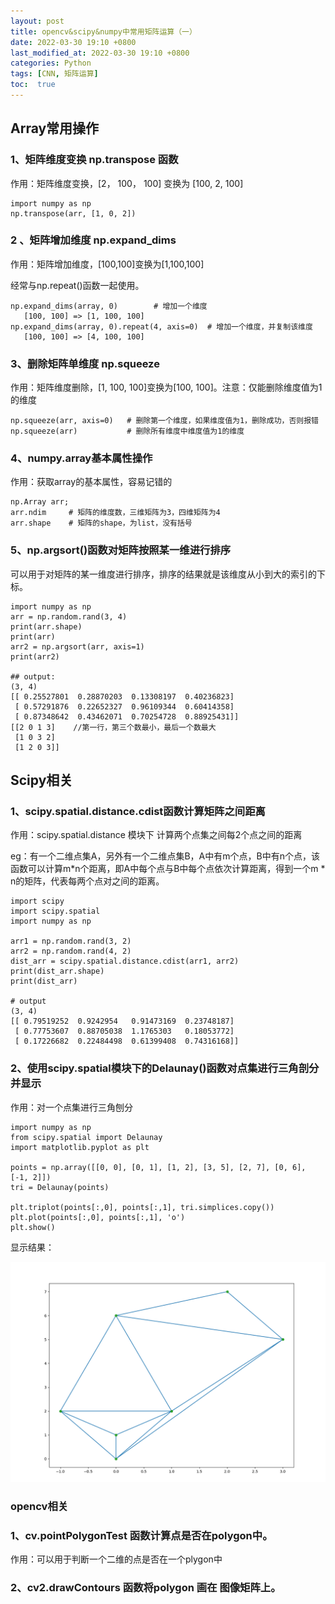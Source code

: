 ```yaml
---
layout: post
title: opencv&scipy&numpy中常用矩阵运算（一）
date: 2022-03-30 19:10 +0800
last_modified_at: 2022-03-30 19:10 +0800
categories: Python
tags: [CNN, 矩阵运算]
toc:  true
---
```


## Array常用操作

### 1、矩阵维度变换 np.transpose 函数

作用：矩阵维度变换，[2， 100， 100] 变换为 [100, 2, 100]

```
import numpy as np
np.transpose(arr, [1, 0, 2])
```

### 2 、矩阵增加维度 np.expand_dims

作用：矩阵增加维度，[100,100]变换为[1,100,100]

经常与np.repeat()函数一起使用。

```
np.expand_dims(array, 0)		# 增加一个维度
   [100, 100] => [1, 100, 100]
np.expand_dims(array, 0).repeat(4, axis=0)  # 增加一个维度，并复制该维度
   [100, 100] => [4, 100, 100]
```

### 3、删除矩阵单维度 np.squeeze

作用：矩阵维度删除，[1, 100, 100]变换为[100, 100]。注意：仅能删除维度值为1的维度

```
np.squeeze(arr, axis=0)   # 删除第一个维度，如果维度值为1，删除成功，否则报错
np.squeeze(arr)           # 删除所有维度中维度值为1的维度
```

### 4、numpy.array基本属性操作

作用：获取array的基本属性，容易记错的

```
np.Array arr;
arr.ndim     # 矩阵的维度数，三维矩阵为3，四维矩阵为4
arr.shape    # 矩阵的shape，为list，没有括号
```

### 5、np.argsort()函数对矩阵按照某一维进行排序

可以用于对矩阵的某一维度进行排序，排序的结果就是该维度从小到大的索引的下标。

```
import numpy as np
arr = np.random.rand(3, 4)
print(arr.shape)
print(arr)
arr2 = np.argsort(arr, axis=1)
print(arr2)

## output:
(3, 4)
[[ 0.25527801  0.28870203  0.13308197  0.40236823]
 [ 0.57291876  0.22652327  0.96109344  0.60414358]
 [ 0.87348642  0.43462071  0.70254728  0.88925431]]
[[2 0 1 3]    //第一行，第三个数最小，最后一个数最大
 [1 0 3 2]
 [1 2 0 3]]
```

## Scipy相关

### 1、scipy.spatial.distance.cdist函数计算矩阵之间距离

作用：scipy.spatial.distance 模块下 计算两个点集之间每2个点之间的距离

eg：有一个二维点集A，另外有一个二维点集B，A中有m个点，B中有n个点，该函数可以计算m*n个距离，即A中每个点与B中每个点依次计算距离，得到一个m * n的矩阵，代表每两个点对之间的距离。

```
import scipy
import scipy.spatial
import numpy as np

arr1 = np.random.rand(3, 2)
arr2 = np.random.rand(4, 2)
dist_arr = scipy.spatial.distance.cdist(arr1, arr2)
print(dist_arr.shape)
print(dist_arr)

# output
(3, 4)
[[ 0.79519252  0.9242954   0.91473169  0.23748187]
 [ 0.77753607  0.88705038  1.1765303   0.18053772]
 [ 0.17226682  0.22484498  0.61399408  0.74316168]]
```

### 2、使用scipy.spatial模块下的Delaunay()函数对点集进行三角剖分并显示

作用：对一个点集进行三角刨分

```
import numpy as np
from scipy.spatial import Delaunay
import matplotlib.pyplot as plt

points = np.array([[0, 0], [0, 1], [1, 2], [3, 5], [2, 7], [0, 6], [-1, 2]])
tri = Delaunay(points)

plt.triplot(points[:,0], points[:,1], tri.simplices.copy())
plt.plot(points[:,0], points[:,1], 'o')
plt.show()
```

显示结果：

![1648648957751](/image/1648648957751.png)

### opencv相关

### 1、cv.pointPolygonTest 函数计算点是否在polygon中。

作用：可以用于判断一个二维的点是否在一个plygon中

### 2、cv2.drawContours 函数将polygon 画在 图像矩阵上。

